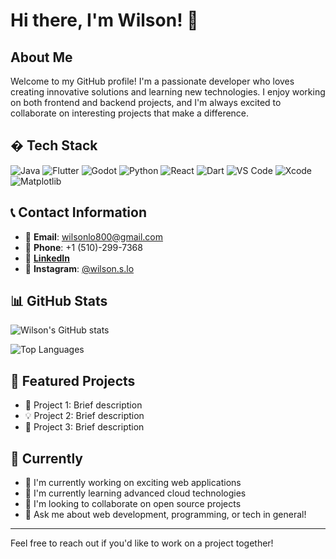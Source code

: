 # Hi there, I'm Wilson! 👋

## About Me
Welcome to my GitHub profile! I'm a passionate developer who loves creating innovative solutions and learning new technologies. I enjoy working on both frontend and backend projects, and I'm always excited to collaborate on interesting projects that make a difference.



## �️ Tech Stack
![Java](https://img.shields.io/badge/-Java-007396?style=flat-square&logo=java&logoColor=white)
![Flutter](https://img.shields.io/badge/-Flutter-02569B?style=flat-square&logo=flutter&logoColor=white)
![Godot](https://img.shields.io/badge/-Godot-478CBF?style=flat-square&logo=godot-engine&logoColor=white)
![Python](https://img.shields.io/badge/-Python-3776AB?style=flat-square&logo=python&logoColor=white)
![React](https://img.shields.io/badge/-React-61DAFB?style=flat-square&logo=react&logoColor=black)
![Dart](https://img.shields.io/badge/-Dart-0175C2?style=flat-square&logo=dart&logoColor=white)
![VS Code](https://img.shields.io/badge/-VS%20Code-007ACC?style=flat-square&logo=visual-studio-code&logoColor=white)
![Xcode](https://img.shields.io/badge/-Xcode-007ACC?style=flat-square&logo=xcode&logoColor=white)
![Matplotlib](https://img.shields.io/badge/-Matplotlib-11557C?style=flat-square&logo=python&logoColor=white)


## 📞 Contact Information

- 📧 **Email**: [wilsonlo800@gmail.com](mailto:wilsonlo800@gmail.com)
- 📱 **Phone**: +1 (510)-299-7368
- 💼 [**LinkedIn**](https://www.linkedin.com/in/wilson-lo-124719320/)
- 📸 **Instagram**: [@wilson.s.lo](https://instagram.com/wilson.s.lo)

## 📊 GitHub Stats

![Wilson's GitHub stats](https://github-readme-stats.vercel.app/api?username=wilson-lo1&show_icons=true&theme=radical)

![Top Languages](https://github-readme-stats.vercel.app/api/top-langs/?username=wilson-lo1&layout=compact&theme=radical)

## 🌟 Featured Projects

<!-- Add your featured projects here -->
- 🚀 Project 1: Brief description
- 💡 Project 2: Brief description
- 🔧 Project 3: Brief description

## 💭 Currently

- 🔭 I'm currently working on exciting web applications
- 🌱 I'm currently learning advanced cloud technologies
- 👯 I'm looking to collaborate on open source projects
- 💬 Ask me about web development, programming, or tech in general!

---
Feel free to reach out if you'd like to work on a project together!

